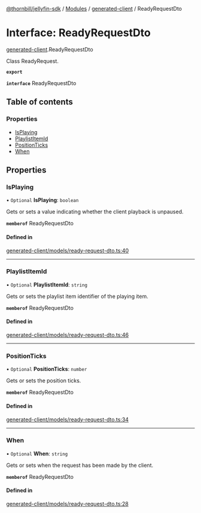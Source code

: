 [@thornbill/jellyfin-sdk](../README.md) / [Modules](../modules.md) / [generated-client](../modules/generated_client.md) / ReadyRequestDto

# Interface: ReadyRequestDto

[generated-client](../modules/generated_client.md).ReadyRequestDto

Class ReadyRequest.

**`export`**

**`interface`** ReadyRequestDto

## Table of contents

### Properties

- [IsPlaying](generated_client.ReadyRequestDto.md#isplaying)
- [PlaylistItemId](generated_client.ReadyRequestDto.md#playlistitemid)
- [PositionTicks](generated_client.ReadyRequestDto.md#positionticks)
- [When](generated_client.ReadyRequestDto.md#when)

## Properties

### IsPlaying

• `Optional` **IsPlaying**: `boolean`

Gets or sets a value indicating whether the client playback is unpaused.

**`memberof`** ReadyRequestDto

#### Defined in

[generated-client/models/ready-request-dto.ts:40](https://github.com/thornbill/jellyfin-sdk-typescript/blob/c65c42e/src/generated-client/models/ready-request-dto.ts#L40)

___

### PlaylistItemId

• `Optional` **PlaylistItemId**: `string`

Gets or sets the playlist item identifier of the playing item.

**`memberof`** ReadyRequestDto

#### Defined in

[generated-client/models/ready-request-dto.ts:46](https://github.com/thornbill/jellyfin-sdk-typescript/blob/c65c42e/src/generated-client/models/ready-request-dto.ts#L46)

___

### PositionTicks

• `Optional` **PositionTicks**: `number`

Gets or sets the position ticks.

**`memberof`** ReadyRequestDto

#### Defined in

[generated-client/models/ready-request-dto.ts:34](https://github.com/thornbill/jellyfin-sdk-typescript/blob/c65c42e/src/generated-client/models/ready-request-dto.ts#L34)

___

### When

• `Optional` **When**: `string`

Gets or sets when the request has been made by the client.

**`memberof`** ReadyRequestDto

#### Defined in

[generated-client/models/ready-request-dto.ts:28](https://github.com/thornbill/jellyfin-sdk-typescript/blob/c65c42e/src/generated-client/models/ready-request-dto.ts#L28)
